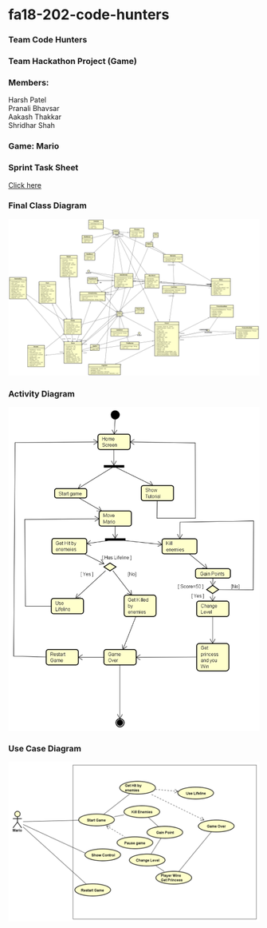 # fa18-202-code-hunters

### Team Code Hunters
  
### Team Hackathon Project (Game)  
  
### Members:

 Harsh Patel  
 Pranali Bhavsar  
 Aakash Thakkar  
 Shridhar Shah   
  
  
### Game: Mario  

### Sprint Task Sheet

[Click here](https://docs.google.com/spreadsheets/d/15iBaxiX_LH-3PQf87b1fwjAhW5N5MLzOiGR15KLyVBA/edit?ts=5c021a64#gid=418775657)
### Final Class Diagram
![alt text](https://github.com/nguyensjsu/fa18-202-code-hunters/blob/master/Diagrams/Final%20Class%20Diagram%20of%20Mario.png)

### Activity Diagram
![alt text](https://github.com/nguyensjsu/fa18-202-code-hunters/blob/master/Diagrams/Activity%20Diagram.png)

### Use Case Diagram
![alt text](https://github.com/nguyensjsu/fa18-202-code-hunters/blob/master/Diagrams/UseCase%20Diagram.png)




